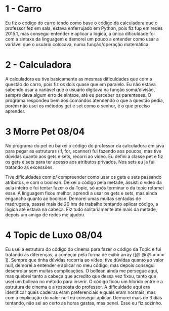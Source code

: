 # 1 - Carro
Eu fiz o código do carro tendo como base o código da calculadora que o professor fez em sala, estava enferrujado em Python, pois fiz fup em redes  2015.1, mas consegui entender e aplicar a lógica, a única dificuldade foi com  a sintaxe da linguagem e demorei um pouco a entender como usar a variável que o usuário colocava, numa função/operação matemática.

# 2 - Calculadora
A calculadora eu tive basicamente as mesmas dificuldades que com a questão do carro, pois fiz os dois quase que em paralelo. Eu não estava sabendo usar a variável que o usuário digitava na função soma/divisão, sempre dava algum erro de sintaxe, até eu perceber os parenteses. O programa respondeu bem aos comandos atendendo o que a questão pedia, porém não usei os métodos get e set como o senhor, é o que preciso aprender.

# 3 Morre Pet 08/04

No programa do pet eu baixei o código do professor da calculadora em java para pegar as estruturas (if, for, scanner) fui fazendo aos poucos, mas tive dúvidas quanto aos gets e sets, recorri ao vídeo. Eu defini a classe pet e fiz os gets e sets para ter acesso aos atributos privados. Nos sets eu ja fui tratando as excessões.

Tive dificuldades com p/ compreender como usar os gets e sets passando atributos, e com o boolean. Deixei o código pela metade, assisti o vídeo da aula inteiro e fui tentar fazer o da Topic, só após terminar o da topic retomei esse.
A linguagem fixou melhor, aprendi a usar os gets e sets, mas ainda engancho quanto ao boolean. Demorei umas muitas sentadas de madrugada, passei mais de 20 hrs de trabalho tentando aplicar código, a lógica até estava na cabeça. Fiz tudo solitariamente até mais da metade, depois um amigo de redes me ajudou.


# 4 Topic de Luxo 08/04

Eu usei a estrutura do código do cinema para fazer o código da Topic e fui tratando as diferenças, a começar pela forma de exibir array ([@ @ @ = = = ]).  Sempre que tinha dúvidas recorria ao vídeo, tive dúvidas quanto ao valor null, demorei a entender e aplicar no meu código, mas depois consegui desenrolar sem muitas complicações. O bollean ainda me persegue aqui, mas quebrei tanto a cabeça que acredito que dessa vez fixou, tanto que usei um bollean no método para inserir. O código ficou um híbrido entre e a estrutura de cinema e a resposta do professor.
A dificuldade aqui era identificar quais cadeiras eram preferenciais e quais eram normais, mas com a explicação do valor null eu consegui aplicar. Demorei mais de 3 dias tentando, não sei ao certo as horas gastas, mas penei. Esse eu fiz sozinho.
